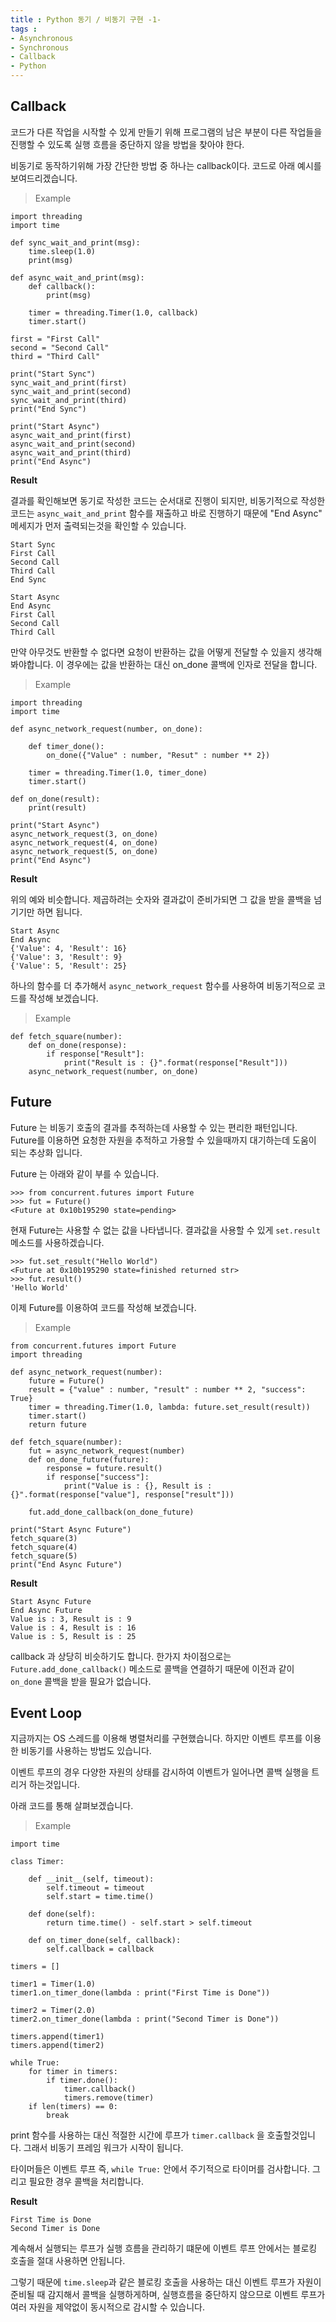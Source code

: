 ```yaml
---
title : Python 동기 / 비동기 구현 -1-
tags :
- Asynchronous
- Synchronous
- Callback
- Python
---
```


## Callback

코드가 다른 작업을 시작할 수 있게 만들기 위해 프로그램의 남은 부분이 다른 작업들을 진행할 수 있도록 실행 흐름을 중단하지 않을 방법을 찾아야 한다.

비동기로 동작하기위해 가장 간단한 방법 중 하나는 callback이다. 코드로 아래 예시를 보여드리겠습니다.

> Example

```
import threading
import time

def sync_wait_and_print(msg):
    time.sleep(1.0)
    print(msg)

def async_wait_and_print(msg):
    def callback():
        print(msg)

    timer = threading.Timer(1.0, callback)
    timer.start()

first = "First Call"
second = "Second Call"
third = "Third Call"

print("Start Sync")
sync_wait_and_print(first)
sync_wait_and_print(second)
sync_wait_and_print(third)
print("End Sync")

print("Start Async")
async_wait_and_print(first)
async_wait_and_print(second)
async_wait_and_print(third)
print("End Async")
```

**Result**

결과를 확인해보면 동기로 작성한 코드는 순서대로 진행이 되지만, 비동기적으로 작성한 코드는 `async_wait_and_print` 함수를 재출하고 바로 진행하기 때문에 "End Async" 메세지가 먼저 출력되는것을 확인할 수 있습니다.

```
Start Sync
First Call
Second Call
Third Call
End Sync

Start Async
End Async
First Call
Second Call
Third Call
```

만약 아무것도 반환할 수 없다면 요청이 반환하는 값을 어떻게 전달할 수 있을지 생각해봐야합니다. 이 경우에는 값을 반환하는 대신 on_done 콜백에 인자로 전달을 합니다.

> Example

```
import threading
import time

def async_network_request(number, on_done):

    def timer_done():
        on_done({"Value" : number, "Resut" : number ** 2})

    timer = threading.Timer(1.0, timer_done)
    timer.start()

def on_done(result):
    print(result)

print("Start Async")
async_network_request(3, on_done)
async_network_request(4, on_done)
async_network_request(5, on_done)
print("End Async")
```

**Result**

위의 예와 비슷합니다. 제곱하려는 숫자와 결과값이 준비가되면 그 값을 받을 콜백을 넘기기만 하면 됩니다.

```
Start Async
End Async
{'Value': 4, 'Result': 16}
{'Value': 3, 'Result': 9}
{'Value': 5, 'Result': 25}
```

하나의 함수를 더 추가해서 `async_network_request` 함수를 사용하여 비동기적으로 코드를 작성해 보겠습니다.

> Example

```
def fetch_square(number):
    def on_done(response):
        if response["Result"]:
            print("Result is : {}".format(response["Result"]))
    async_network_request(number, on_done)
```

## Future

Future 는 비동기 호출의 결과를 추적하는데 사용할 수 있는 편리한 패턴입니다. Future를 이용하면 요청한 자원을 추적하고 가용할 수 있을때까지 대기하는데 도움이 되는 추상화 입니다.

Future 는 아래와 같이 부를 수 있습니다.

```
>>> from concurrent.futures import Future
>>> fut = Future()
<Future at 0x10b195290 state=pending>
```

현재 Future는 사용할 수 없는 값을 나타냅니다. 결과값을 사용할 수 있게 `set.result` 메소드를 사용하겠습니다.

```
>>> fut.set_result("Hello World")
<Future at 0x10b195290 state=finished returned str>
>>> fut.result()
'Hello World'
```

이제 Future를 이용하여 코드를 작성해 보겠습니다.

> Example

```
from concurrent.futures import Future
import threading

def async_network_request(number):
    future = Future()
    result = {"value" : number, "result" : number ** 2, "success": True}
    timer = threading.Timer(1.0, lambda: future.set_result(result))
    timer.start()
    return future

def fetch_square(number):
    fut = async_network_request(number)
    def on_done_future(future):
        response = future.result()
        if response["success"]:
            print("Value is : {}, Result is : {}".format(response["value"], response["result"]))

    fut.add_done_callback(on_done_future)

print("Start Async Future")
fetch_square(3)
fetch_square(4)
fetch_square(5)
print("End Async Future")
```

**Result**

```
Start Async Future
End Async Future
Value is : 3, Result is : 9
Value is : 4, Result is : 16
Value is : 5, Result is : 25
```

callback 과 상당히 비슷하기도 합니다. 한가지 차이점으로는 `Future.add_done_callback()` 메소드로 콜백을 연결하기 때문에 이전과 같이 `on_done` 콜백을 받을 필요가 없습니다.

## Event Loop

지금까지는 OS 스레드를 이용해 병렬처리를 구현했습니다. 하지만 이벤트 루프를 이용한 비동기를 사용하는 방법도 있습니다.

이벤트 루프의 경우 다양한 자원의 상태를 감시하여 이벤트가 일어나면 콜백 실행을 트리거 하는것입니다.

아래 코드를 통해 살펴보겠습니다.

> Example

```
import time

class Timer:

    def __init__(self, timeout):
        self.timeout = timeout
        self.start = time.time()

    def done(self):
        return time.time() - self.start > self.timeout

    def on_timer_done(self, callback):
        self.callback = callback

timers = []

timer1 = Timer(1.0)
timer1.on_timer_done(lambda : print("First Time is Done"))

timer2 = Timer(2.0)
timer2.on_timer_done(lambda : print("Second Timer is Done"))

timers.append(timer1)
timers.append(timer2)

while True:
    for timer in timers:
        if timer.done():
            timer.callback()
            timers.remove(timer)
    if len(timers) == 0:
        break
```

print 함수를 사용하는 대신 적절한 시간에 루프가 `timer.callback` 을 호출할것입니다. 그래서 비동기 프레임 워크가 시작이 됩니다.

타이머들은 이벤트 루프 즉, `while True:` 안에서 주기적으로 타이머를 검사합니다. 그리고 필요한 경우 콜백을 처리합니다.

**Result**

```
First Time is Done
Second Timer is Done
```

계속해서 실행되는 루프가 실행 흐름을 관리하기 떄문에 이벤트 루프 안에서는 블로킹 호출을 절대 사용하면 안됩니다.

그렇기 때문에 `time.sleep`과 같은 블로킹 호출을 사용하는 대신 이벤트 루프가 자원이 준비될 때 감지해서 콜백을 실행하게하며, 실행흐름을 중단하지 않으므로 이벤트 루프가 여러 자원을 제약없이 동시적으로 감시할 수 있습니다.


